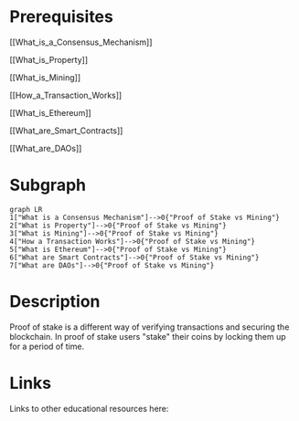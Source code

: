 # Prerequisites
[[What_is_a_Consensus_Mechanism]]


[[What_is_Property]]


[[What_is_Mining]]


[[How_a_Transaction_Works]]


[[What_is_Ethereum]]


[[What_are_Smart_Contracts]]


[[What_are_DAOs]]

# Subgraph

```mermaid
graph LR
1["What is a Consensus Mechanism"]-->0{"Proof of Stake vs Mining"}
2["What is Property"]-->0{"Proof of Stake vs Mining"}
3["What is Mining"]-->0{"Proof of Stake vs Mining"}
4["How a Transaction Works"]-->0{"Proof of Stake vs Mining"}
5["What is Ethereum"]-->0{"Proof of Stake vs Mining"}
6["What are Smart Contracts"]-->0{"Proof of Stake vs Mining"}
7["What are DAOs"]-->0{"Proof of Stake vs Mining"}
```



# Description
  
Proof of stake is a different way of verifying transactions and securing the blockchain. In proof of stake users "stake" their coins by locking them up for a period of time. 

# Links
Links to other educational resources here:
